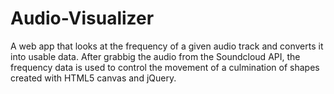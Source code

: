 # Audio-Visualizer

A web app that looks at the frequency of a given audio track and converts it into usable data. After grabbig the audio from the Soundcloud API, the frequency data is used to control the movement of a culmination of shapes created with HTML5 canvas and jQuery.
